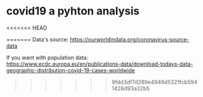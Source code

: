 # covid19 a pyhton analysis

<<<<<<< HEAD

=======
 Data's source: https://ourworldindata.org/coronavirus-source-data
 
If you want with population data: https://www.ecdc.europa.eu/en/publications-data/download-todays-data-geographic-distribution-covid-19-cases-worldwide
>>>>>>> 9fdd3df7d289e4949d5321fcb5941428d93a32b5
